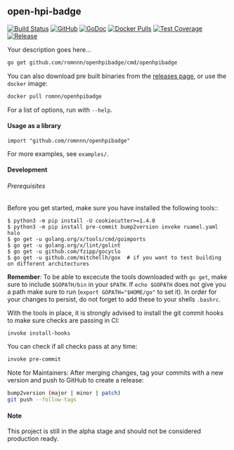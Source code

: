 ## open-hpi-badge

[![Build Status](https://travis-ci.com/romnnn/openhpibadge.svg?branch=master)](https://travis-ci.com/romnnn/openhpibadge)
[![GitHub](https://img.shields.io/github/license/romnnn/openhpibadge)](https://github.com/romnnn/openhpibadge)
[![GoDoc](https://godoc.org/github.com/romnnn/openhpibadge?status.svg)](https://godoc.org/github.com/romnnn/openhpibadge) [![Docker Pulls](https://img.shields.io/docker/pulls/romnn/openhpibadge)](https://hub.docker.com/r/romnn/openhpibadge) [![Test Coverage](https://codecov.io/gh/romnnn/openhpibadge/branch/master/graph/badge.svg)](https://codecov.io/gh/romnnn/openhpibadge)
[![Release](https://img.shields.io/github/release/romnnn/openhpibadge)](https://github.com/romnnn/openhpibadge/releases/latest)

Your description goes here...

```bash
go get github.com/romnnn/openhpibadge/cmd/openhpibadge
```


You can also download pre built binaries from the [releases page](https://github.com/romnnn/openhpibadge/releases), or use the `docker` image:

```bash
docker pull romnn/openhpibadge
```

For a list of options, run with `--help`.


#### Usage as a library

```golang
import "github.com/romnnn/openhpibadge"
```

For more examples, see `examples/`.


#### Development

######  Prerequisites

Before you get started, make sure you have installed the following tools::

    $ python3 -m pip install -U cookiecutter>=1.4.0
    $ python3 -m pip install pre-commit bump2version invoke ruamel.yaml halo
    $ go get -u golang.org/x/tools/cmd/goimports
    $ go get -u golang.org/x/lint/golint
    $ go get -u github.com/fzipp/gocyclo
    $ go get -u github.com/mitchellh/gox  # if you want to test building on different architectures

**Remember**: To be able to excecute the tools downloaded with `go get`, 
make sure to include `$GOPATH/bin` in your `$PATH`.
If `echo $GOPATH` does not give you a path make sure to run
(`export GOPATH="$HOME/go"` to set it). In order for your changes to persist, 
do not forget to add these to your shells `.bashrc`.

With the tools in place, it is strongly advised to install the git commit hooks to make sure checks are passing in CI:
```bash
invoke install-hooks
```

You can check if all checks pass at any time:
```bash
invoke pre-commit
```

Note for Maintainers: After merging changes, tag your commits with a new version and push to GitHub to create a release:
```bash
bump2version (major | minor | patch)
git push --follow-tags
```

#### Note

This project is still in the alpha stage and should not be considered production ready.
